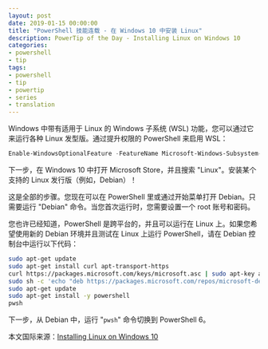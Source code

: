 ```yaml
---
layout: post
date: 2019-01-15 00:00:00
title: "PowerShell 技能连载 - 在 Windows 10 中安装 Linux"
description: PowerTip of the Day - Installing Linux on Windows 10
categories:
- powershell
- tip
tags:
- powershell
- tip
- powertip
- series
- translation
---
```

Windows 中带有适用于 Linux 的 Windows 子系统 (WSL) 功能，您可以通过它来运行各种 Linux 发型版。通过提升权限的 PowerShell 来启用 WSL：

```powershell
Enable-WindowsOptionalFeature -FeatureName Microsoft-Windows-Subsystem-Linux -Online  
```

下一步，在 Windows 10 中打开 Microsoft Store，并且搜索 "Linux"。安装某个支持的 Linux 发行版（例如，Debian）！

这是全部的步骤。您现在可以在 PowerShell 里或通过开始菜单打开 Debian。只需要运行 "Debian" 命令。当您首次运行时，您需要设置一个 root 账号和密码。

您也许已经知道，PowerShell 是跨平台的，并且可以运行在 Linux 上。如果您希望使用新的 Debian 环境并且测试在 Linux 上运行 PowerShell，请在 Debian 控制台中运行以下代码：

```bash
sudo apt-get update
sudo apt-get install curl apt-transport-https
curl https://packages.microsoft.com/keys/microsoft.asc | sudo apt-key add -
sudo sh -c 'echo "deb https://packages.microsoft.com/repos/microsoft-debian-stretch-prod stretch main" > /etc/apt/sources.list.d/microsoft.list'
sudo apt-get update
sudo apt-get install -y powershell
pwsh
```

下一步，从 Debian 中，运行 "`pwsh`" 命令切换到 PowerShell 6。

<!--more-->
本文国际来源：[Installing Linux on Windows 10](https://community.idera.com/database-tools/powershell/powertips/b/tips/posts/installing-linux-on-windows-10)
